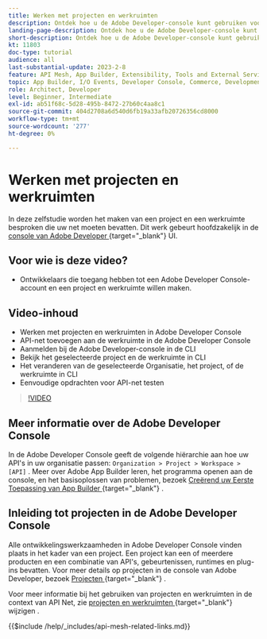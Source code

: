 ```yaml
---
title: Werken met projecten en werkruimten
description: Ontdek hoe u de Adobe Developer-console kunt gebruiken voor projecten en werkruimten.
landing-page-description: Ontdek hoe u de Adobe Developer-console kunt gebruiken. Leer over projecten en werkruimten die met API Net moeten worden gebruikt.
short-description: Ontdek hoe u de Adobe Developer-console kunt gebruiken. Leer over projecten en werkruimten die met API Net moeten worden gebruikt.
kt: 11803
doc-type: tutorial
audience: all
last-substantial-update: 2023-2-8
feature: API Mesh, App Builder, Extensibility, Tools and External Services, Backend Development
topic: App Builder, I/O Events, Developer Console, Commerce, Development, Integrations
role: Architect, Developer
level: Beginner, Intermediate
exl-id: ab51f68c-5d28-495b-8472-27b60c4aa8c1
source-git-commit: 404d2708a6d540d6fb19a33afb20726356cd8000
workflow-type: tm+mt
source-wordcount: '277'
ht-degree: 0%

---
```


# Werken met projecten en werkruimten

In deze zelfstudie worden het maken van een project en een werkruimte besproken die uw net moeten bevatten. Dit werk gebeurt hoofdzakelijk in de [ console van Adobe Developer ](https://developer.adobe.com/console){target="_blank"}  UI.

## Voor wie is deze video?

* Ontwikkelaars die toegang hebben tot een Adobe Developer Console-account en een project en werkruimte willen maken.

## Video-inhoud

* Werken met projecten en werkruimten in Adobe Developer Console
* API-net toevoegen aan de werkruimte in de Adobe Developer Console
* Aanmelden bij de Adobe Developer-console in de CLI
* Bekijk het geselecteerde project en de werkruimte in CLI
* Het veranderen van de geselecteerde Organisatie, het project, of de werkruimte in CLI
* Eenvoudige opdrachten voor API-net testen

>[!VIDEO](https://video.tv.adobe.com/v/3430777?quality=12&learn=on&captions=dut)

## Meer informatie over de Adobe Developer Console

In de Adobe Developer Console geeft de volgende hiërarchie aan hoe uw API&#39;s in uw organisatie passen: `Organization > Project > Workspace > [API]` . Meer over Adobe App Builder leren, het programma openen aan de console, en het basisoplossen van problemen, bezoek [ Creërend uw Eerste Toepassing van App Builder ](https://developer.adobe.com/app-builder/docs/getting_started/first_app/){target="_blank"} .

## Inleiding tot projecten in de Adobe Developer Console

Alle ontwikkelingswerkzaamheden in Adobe Developer Console vinden plaats in het kader van een project. Een project kan een of meerdere producten en een combinatie van API&#39;s, gebeurtenissen, runtimes en plug-ins bevatten. Voor meer details op projecten in de console van Adobe Developer, bezoek [ Projecten ](https://developer.adobe.com/developer-console/docs/guides/projects/){target="_blank"} .

Voor meer informatie bij het gebruiken van projecten en werkruimten in de context van API Net, zie [ projecten en werkruimten ](https://developer.adobe.com/graphql-mesh-gateway/gateway/create-mesh/#modify-projects-and-workspaces){target="_blank"} wijzigen .

{{$include /help/_includes/api-mesh-related-links.md}}
